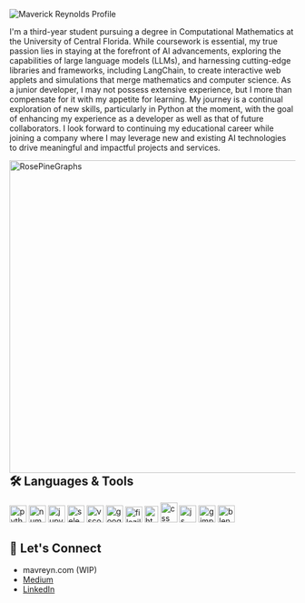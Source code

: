 ![Maverick Reynolds Profile](https://github.com/mavreyn/mavreyn/blob/main/profileBannerJD.png)

I'm a third-year student pursuing a degree in Computational Mathematics at the University of Central Florida. While coursework is essential, my true passion lies in staying at the forefront of AI advancements, exploring the capabilities of large language models (LLMs), and harnessing cutting-edge libraries and frameworks, including LangChain, to create interactive web applets and simulations that merge mathematics and computer science. As a junior developer, I may not possess extensive experience, but I more than compensate for it with my appetite for learning. My journey is a continual exploration of new skills, particularly in Python at the moment, with the goal of enhancing my experience as a developer as well as that of future collaborators. I look forward to continuing my educational career while joining a company where I may leverage new and existing AI technologies to drive meaningful and impactful projects and services.

<p>
<img src="https://github.com/mavreyn/mavreyn/blob/main/RosePineGraphs.png" align="right" alt="RosePineGraphs" width="550"/>
</p>

## 🛠️ Languages & Tools

<p>
  <img src="https://cdn.jsdelivr.net/gh/devicons/devicon/icons/python/python-original.svg" alt="python" width="30" height="30"/>
  <img src="https://cdn.jsdelivr.net/gh/devicons/devicon/icons/numpy/numpy-original.svg" alt="numpy" width="30" height="30"/>
  <img src="https://cdn.jsdelivr.net/gh/devicons/devicon/icons/jupyter/jupyter-original.svg" alt="jupyter" width="30" height="30"/>
  <img src="https://cdn.jsdelivr.net/gh/devicons/devicon/icons/selenium/selenium-original.svg" alt="selenium" width="30" height="30"/>
  <img src="https://cdn.jsdelivr.net/gh/devicons/devicon/icons/vscode/vscode-original.svg" alt="vscode" width="30" height="30"/>
  <img src="https://cdn.jsdelivr.net/gh/devicons/devicon/icons/googlecloud/googlecloud-original.svg" alt="googlecloud" width="30" height="30"/>
  <img src="https://cdn.jsdelivr.net/gh/devicons/devicon/icons/filezilla/filezilla-plain.svg" alt="filezilla" width="30" height="28"/>
  <img src="https://cdn.jsdelivr.net/gh/devicons/devicon/icons/html5/html5-original.svg" alt="html" width="24" height="29"/>
  <img src="https://cdn.jsdelivr.net/gh/devicons/devicon/icons/css3/css3-original-wordmark.svg" alt="css" width="30" height="35"/>
  <img src="https://cdn.jsdelivr.net/gh/devicons/devicon/icons/javascript/javascript-original.svg" alt="js" width="30" height="30"/>
  <img src="https://cdn.jsdelivr.net/gh/devicons/devicon/icons/gimp/gimp-original.svg" alt="gimp" width="30" height="30"/>
  <img src="https://cdn.jsdelivr.net/gh/devicons/devicon/icons/blender/blender-original.svg" alt="blender" width="30" height="30"/>
</p>

## 🤝 Let's Connect
          
- mavreyn.com (WIP)
- [Medium](https://medium.com/@mcreynolds02)
- [LinkedIn](https://www.linkedin.com/in/maverickreyn/)

